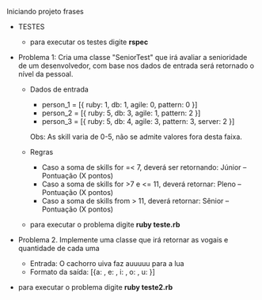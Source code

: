 
Iniciando projeto frases

 - TESTES
    - para executar os testes digite <b>rspec</b>

 - Problema 1: Cria uma classe "SeniorTest" que irá avaliar a senioridade de um desenvolvedor,
               com base nos dados de entrada será retornado o nível da pessoal.
    - Dados de entrada
        - person_1 = [{ ruby: 1, db: 1, agile: 0, pattern: 0 }]
        - person_2 = [{ ruby: 5, db: 3, agile: 1, pattern: 2 }]
        - person_3 = [{ ruby: 5, db: 4, agile: 3, pattern: 3, server: 2 }]

        Obs: As skill varia de 0-5, não se admite valores fora desta faixa.

    - Regras
        - Caso a soma de skills for =< 7, deverá ser retornando: Júnior – Pontuação (X pontos)
        - Caso a soma de skills for >7 e <= 11, deverá retornar: Pleno – Pontuação (X pontos)
        - Caso a soma de skills from > 11, deverá retornar: Sênior – Pontuação (X pontos)

    - para executar o problema digite <b>ruby teste.rb</b>

 - Problema 2. Implemente uma classe que irá retornar as vogais e quantidade de cada uma
    - Entrada: O cachorro uiva faz auuuuu para a lua
    - Formato da saída: [{a: <qtd>, e: <qtd>, i: <qtd> , o: <qtd>, u: <qtd>}]
 
 - para executar o problema digite <b>ruby teste2.rb</b>
 
